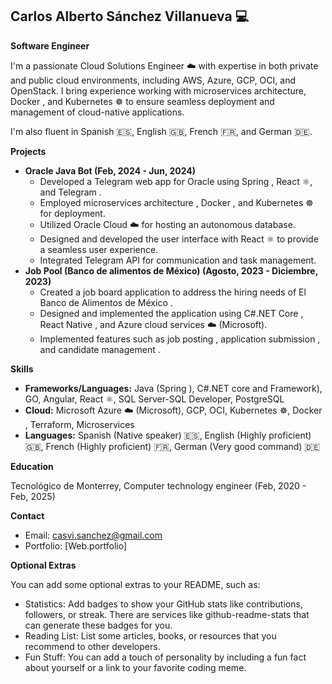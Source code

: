 ## Carlos Alberto Sánchez Villanueva :computer:

**Software Engineer** ‍

I'm a passionate Cloud Solutions Engineer ☁️ with expertise in both private and public cloud environments, including AWS, Azure, GCP, OCI, and OpenStack.  I bring experience working with microservices architecture, Docker , and Kubernetes ☸️ to ensure seamless deployment and management of cloud-native applications. 

I'm also fluent in Spanish 🇪🇸, English 🇬🇧, French 🇫🇷, and German 🇩🇪. 

**Projects** 

* **Oracle Java Bot (Feb, 2024 - Jun, 2024)**
    * Developed a Telegram web app for Oracle using Spring , React ⚛️, and Telegram .
    * Employed microservices architecture ️, Docker , and Kubernetes ☸️ for deployment.
    * Utilized Oracle Cloud ☁️ for hosting an autonomous database.
    * Designed and developed the user interface with React ⚛️ to provide a seamless user experience.
    * Integrated Telegram API  for communication and task management.
* **Job Pool (Banco de alimentos de México) (Agosto, 2023 - Diciembre, 2023)**
    * Created a job board application to address the hiring needs of El Banco de Alimentos de México  .
    * Designed and implemented the application using C#.NET Core ️, React Native , and Azure cloud services  ☁️ (Microsoft).
    * Implemented features such as job posting , application submission , and candidate management ‍.

**Skills** 

* **Frameworks/Languages:** Java (Spring ), C#.NET core and Framework), GO, Angular, React ⚛️, SQL Server-SQL Developer, PostgreSQL
* **Cloud:** Microsoft Azure ☁️ (Microsoft), GCP, OCI, Kubernetes ☸️, Docker , Terraform, Microservices ️
* **Languages:** Spanish (Native speaker) 🇪🇸, English (Highly proficient) 🇬🇧, French (Highly proficient) 🇫🇷, German (Very good command) 🇩🇪

**Education** ‍

Tecnológico de Monterrey, Computer technology engineer (Feb, 2020 - Feb, 2025)

**Contact** 

* Email: casvi.sanchez@gmail.com
* Portfolio: [Web.portfolio]

**Optional Extras**

You can add some optional extras to your README, such as:

* Statistics: Add badges to show your GitHub stats like contributions, followers, or streak. There are services like github-readme-stats that can generate these badges for you.
* Reading List: List some articles, books, or resources that you recommend to other developers.
* Fun Stuff: You can add a touch of personality by including a fun fact about yourself or a link to your favorite coding meme.
